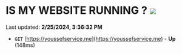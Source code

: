 # IS MY WEBSITE RUNNING ? [![](https://img.shields.io/static/v1?label=Sponsor&message=%E2%9D%A4&logo=GitHub&color=%23fe8e86)](https://github.com/sponsors/<username>)

Last updated: **2/25/2024, 3:36:32 PM**

- `GET` [https://youssefservice.me](https://youssefservice.me) - **Up** (148ms)
